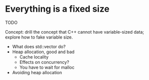 # Everything is a fixed size

TODO

Concept: drill the concept that C++ cannot have variable-sized data;
explore how to fake variable size.

- What does std::vector do?
- Heap allocation, good and bad
    - Cache locality
    - Effects on concurrency?
    - You have to wait for malloc
- Avoiding heap allocation


